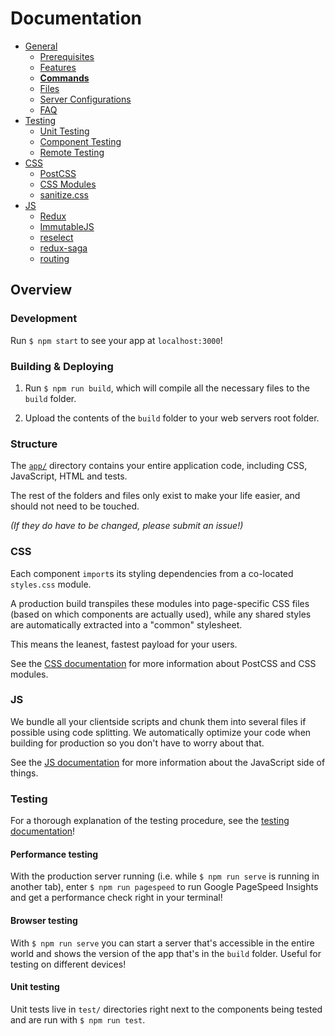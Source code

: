 # Documentation

- [General](general)
  - [Prerequisites](general/prerequisites.md)
  - [Features](general/features.md)
  - [**Commands**](general/commands.md)
  - [Files](general/files.md)
  - [Server Configurations](general/server-configs.md)
  - [FAQ](general/faq.md)
- [Testing](testing)
  - [Unit Testing](testing/unit-testing.md)
  - [Component Testing](testing/component-testing.md)
  - [Remote Testing](testing/remote-testing.md)
- [CSS](css)
  - [PostCSS](css/postcss.md)
  - [CSS Modules](css/css-modules.md)
  - [sanitize.css](css/sanitize.md)
- [JS](js)
  - [Redux](js/redux.md)
  - [ImmutableJS](js/immutablejs.md)
  - [reselect](js/reselect.md)
  - [redux-saga](js/redux-saga.md)
  - [routing](js/routing.md)

## Overview

### Development

Run `$ npm start` to see your app at `localhost:3000`!

### Building & Deploying

1. Run `$ npm run build`, which will compile all the necessary files to the
`build` folder.

2. Upload the contents of the `build` folder to your web servers root folder.

### Structure

The [`app/`](app) directory contains your entire application code, including CSS,
JavaScript, HTML and tests.

The rest of the folders and files only exist to make your life easier, and
should not need to be touched.

*(If they do have to be changed, please submit an issue!)*

### CSS

Each component `import`s its styling dependencies from a co-located `styles.css`
module.

A production build transpiles these modules into page-specific CSS files (based
on which components are actually used), while any shared styles are automatically
extracted into a "common" stylesheet.

This means the leanest, fastest payload for your users.

See the [CSS documentation](./css/README.md) for more information about PostCSS
and CSS modules.

### JS

We bundle all your clientside scripts and chunk them into several files if
possible using code splitting. We automatically optimize your code when building
for production so you don't have to worry about that.

See the [JS documentation](./js/README.md) for more information about the
JavaScript side of things.

### Testing

For a thorough explanation of the testing procedure, see the
[testing documentation](./testing/README.md)!

#### Performance testing

With the production server running (i.e. while `$ npm run serve` is running in
another tab), enter `$ npm run pagespeed` to run Google PageSpeed Insights and
get a performance check right in your terminal!

#### Browser testing

With `$ npm run serve` you can start a server that's accessible in the entire
world and shows the version of the app that's in the `build` folder. Useful for
testing on different devices!

#### Unit testing

Unit tests live in `test/` directories right next to the components being tested
and are run with `$ npm run test`.
